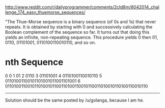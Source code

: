 http://www.reddit.com/r/dailyprogrammer/comments/2cld8m/8042014_challenge_174_easy_thuemorse_sequences/

"The Thue-Morse sequence is a binary sequence (of 0s and 1s) that never repeats. It is obtained by starting with 0 and successively calculating the Boolean complement of the sequence so far. It turns out that doing this yields an infinite, non-repeating sequence. This procedure yields 0 then 01, 0110, 01101001, 0110100110010110, and so on.

nth     Sequence
===========================================================================
0       0
1       01
2       0110
3       01101001
4       0110100110010110
5       01101001100101101001011001101001
6       0110100110010110100101100110100110010110011010010110100110010110

--- 

Solution should be the same posted by /u/golanga, because I am he. 

